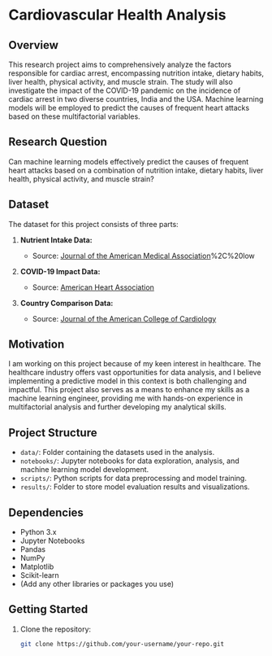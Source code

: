 # Cardiovascular Health Analysis

## Overview

This research project aims to comprehensively analyze the factors responsible for cardiac arrest, encompassing nutrition intake, dietary habits, liver health, physical activity, and muscle strain. The study will also investigate the impact of the COVID-19 pandemic on the incidence of cardiac arrest in two diverse countries, India and the USA. Machine learning models will be employed to predict the causes of frequent heart attacks based on these multifactorial variables.

## Research Question

Can machine learning models effectively predict the causes of frequent heart attacks based on a combination of nutrition intake, dietary habits, liver health, physical activity, and muscle strain?

## Dataset

The dataset for this project consists of three parts:

1. **Nutrient Intake Data:**
   - Source: [Journal of the American Medical Association](https://jamanetwork.com/journals/jama/fullarticle/2608221#:~:text=Among%20individual%20factors%2C%20largest%20numbers,54%20626%20%5B7.8%25%5D)%2C%20low

2. **COVID-19 Impact Data:**
   - Source: [American Heart Association](https://www.heart.org/en/news/2023/01/25/cardiovascular-deaths-saw-steep-rise-in-us-during-first-year-of-the-covid-19-pandemic)

3. **Country Comparison Data:**
   - Source: [Journal of the American College of Cardiology](https://www.jacc.org/doi/10.1016/j.jacc.2018.04.042)

## Motivation

I am working on this project because of my keen interest in healthcare. The healthcare industry offers vast opportunities for data analysis, and I believe implementing a predictive model in this context is both challenging and impactful. This project also serves as a means to enhance my skills as a machine learning engineer, providing me with hands-on experience in multifactorial analysis and further developing my analytical skills.

## Project Structure

- `data/`: Folder containing the datasets used in the analysis.
- `notebooks/`: Jupyter notebooks for data exploration, analysis, and machine learning model development.
- `scripts/`: Python scripts for data preprocessing and model training.
- `results/`: Folder to store model evaluation results and visualizations.

## Dependencies

- Python 3.x
- Jupyter Notebooks
- Pandas
- NumPy
- Matplotlib
- Scikit-learn
- (Add any other libraries or packages you use)

## Getting Started

1. Clone the repository:

   ```bash
   git clone https://github.com/your-username/your-repo.git
